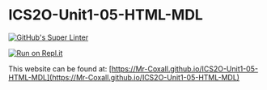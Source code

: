# ICS2O-Unit1-05-HTML-MDL

[![GitHub's Super Linter](https://github.com/Mr-Coxall/ICS2O-Unit1-05-HTML-MDL/workflows/GitHub's%20Super%20Linter/badge.svg)](https://github.com/Mr-Coxall/ICS2O-Unit1-05-HTML-MDL/actions)

[![Run on Repl.it](https://repl.it/badge/github/Mr-Coxall/ICS2O-Unit1-05-HTML-MDL)](https://repl.it/github/Mr-Coxall/ICS2O-Unit1-05-HTML-MDL)

This website can be found at: [https://Mr-Coxall.github.io/ICS2O-Unit1-05-HTML-MDL](https://Mr-Coxall.github.io/ICS2O-Unit1-05-HTML-MDL)
